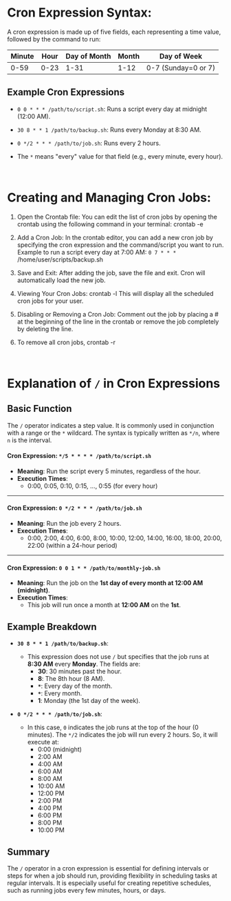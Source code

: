 # Cron Expression Syntax:

A cron expression is made up of five fields, each representing a time value, followed by the command to run:

| Minute | Hour | Day of Month | Month | Day of Week         |
| ------ | ---- | ------------ | ----- | ------------------- |
| 0-59   | 0-23 | 1-31         | 1-12  | 0-7 (Sunday=0 or 7) |

## Example Cron Expressions

- `0 0 * * * /path/to/script.sh`: Runs a script every day at midnight (12:00 AM).
- `30 8 * * 1 /path/to/backup.sh`: Runs every Monday at 8:30 AM.
- `0 */2 * * * /path/to/job.sh`: Runs every 2 hours.

- The `*` means "every" value for that field (e.g., every minute, every hour).

<br />

# Creating and Managing Cron Jobs:

1. Open the Crontab file: You can edit the list of cron jobs by opening the crontab using the following command in your terminal:
   crontab -e

2. Add a Cron Job: In the crontab editor, you can add a new cron job by specifying the cron expression and the command/script you want to run.
   Example to run a script every day at 7:00 AM:
   `0 7 * * *` /home/user/scripts/backup.sh
3. Save and Exit: After adding the job, save the file and exit. Cron will automatically load the new job.

4. Viewing Your Cron Jobs:
   crontab -l
   This will display all the scheduled cron jobs for your user.

5. Disabling or Removing a Cron Job:
   Comment out the job by placing a # at the beginning of the line in the crontab or remove the job completely by deleting the line.
6. To remove all cron jobs,
   crontab -r

<br />

# Explanation of `/` in Cron Expressions

## Basic Function

The `/` operator indicates a step value. It is commonly used in conjunction with a range or the `*` wildcard. The syntax is typically written as `*/n`, where `n` is the interval.

#### Cron Expression: `*/5 * * * * /path/to/script.sh`

- **Meaning**: Run the script every 5 minutes, regardless of the hour.
- **Execution Times**:
  - 0:00, 0:05, 0:10, 0:15, ..., 0:55 (for every hour)

---

#### Cron Expression: `0 */2 * * * /path/to/job.sh`

- **Meaning**: Run the job every 2 hours.
- **Execution Times**:
  - 0:00, 2:00, 4:00, 6:00, 8:00, 10:00, 12:00, 14:00, 16:00, 18:00, 20:00, 22:00 (within a 24-hour period)

---

#### Cron Expression: `0 0 1 * * /path/to/monthly-job.sh`

- **Meaning**: Run the job on the **1st day of every month at 12:00 AM (midnight)**.
- **Execution Times**:
  - This job will run once a month at **12:00 AM** on the **1st**.

## Example Breakdown

- **`30 8 * * 1 /path/to/backup.sh`**:

  - This expression does not use `/` but specifies that the job runs at **8:30 AM** every **Monday**. The fields are:
    - **30**: 30 minutes past the hour.
    - **8**: The 8th hour (8 AM).
    - **`*`**: Every day of the month.
    - **`*`**: Every month.
    - **1**: Monday (the 1st day of the week).

- **`0 */2 * * * /path/to/job.sh`**:
  - In this case, `0` indicates the job runs at the top of the hour (0 minutes). The `*/2` indicates the job will run every 2 hours. So, it will execute at:
    - 0:00 (midnight)
    - 2:00 AM
    - 4:00 AM
    - 6:00 AM
    - 8:00 AM
    - 10:00 AM
    - 12:00 PM
    - 2:00 PM
    - 4:00 PM
    - 6:00 PM
    - 8:00 PM
    - 10:00 PM

## Summary

The `/` operator in a cron expression is essential for defining intervals or steps for when a job should run, providing flexibility in scheduling tasks at regular intervals. It is especially useful for creating repetitive schedules, such as running jobs every few minutes, hours, or days.
